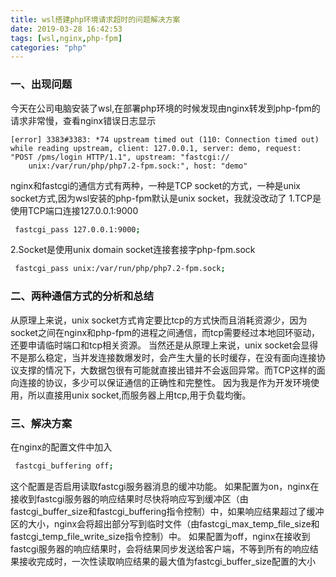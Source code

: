 ```yaml
---
title: wsl搭建php环境请求超时的问题解决方案
date: 2019-03-28 16:42:53
tags: [wsl,nginx,php-fpm]
categories: "php"
---
```

### 一、出现问题
今天在公司电脑安装了wsl,在部署php环境的时候发现由nginx转发到php-fpm的请求非常慢，查看nginx错误日志显示
```
[error] 3383#3383: *74 upstream timed out (110: Connection timed out) while reading upstream, client: 127.0.0.1, server: demo, request: "POST /pms/login HTTP/1.1", upstream: "fastcgi://
    unix:/var/run/php/php7.2-fpm.sock:", host: "demo"
```
nginx和fastcgi的通信方式有两种，一种是TCP socket的方式，一种是unix socket方式,因为wsl安装的php-fpm默认是unix socket，我就没改动了
1.TCP是使用TCP端口连接127.0.0.1:9000
``` bash
 fastcgi_pass 127.0.0.1:9000;
```
2.Socket是使用unix domain socket连接套接字php-fpm.sock

``` bash
 fastcgi_pass unix:/var/run/php/php7.2-fpm.sock;
```

### 二、两种通信方式的分析和总结

从原理上来说，unix socket方式肯定要比tcp的方式快而且消耗资源少，因为socket之间在nginx和php-fpm的进程之间通信，而tcp需要经过本地回环驱动，还要申请临时端口和tcp相关资源。
当然还是从原理上来说，unix socket会显得不是那么稳定，当并发连接数爆发时，会产生大量的长时缓存，在没有面向连接协议支撑的情况下，大数据包很有可能就直接出错并不会返回异常。而TCP这样的面向连接的协议，多少可以保证通信的正确性和完整性。
因为我是作为开发环境使用，所以直接用unix socket,而服务器上用tcp,用于负载均衡。

### 三、解决方案
在nginx的配置文件中加入
```bash
 fastcgi_buffering off;
```
这个配置是否启用读取fastcgi服务器消息的缓冲功能。 如果配置为on，nginx在接收到fastcgi服务器的响应结果时尽快将响应写到缓冲区（由fastcgi_buffer_size和fastcgi_buffering指令控制）中，如果响应结果超过了缓冲区的大小，nginx会将超出部分写到临时文件（由fastcgi_max_temp_file_size和fastcgi_temp_file_write_size指令控制）中。 如果配置为off，nginx在接收到fastcgi服务器的响应结果时，会将结果同步发送给客户端，不等到所有的响应结果接收完成时，一次性读取响应结果的最大值为fastcgi_buffer_size配置的大小


